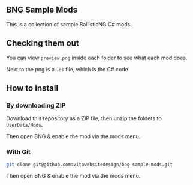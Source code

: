 ## BNG Sample Mods
This is a collection of sample BallisticNG C# mods.

## Checking them out
You can view `preview.png` inside each folder to see what each mod does.

Next to the png is a `.cs` file, which is the C# code.

## How to install

### By downloading ZIP

Download this repository as a ZIP file, then unzip the folders to `UserData/Mods`.

Then open BNG & enable the mod via the mods menu.

### With Git
```bash
git clone git@github.com:vitawebsitedesign/bng-sample-mods.git
```

Then open BNG & enable the mod via the mods menu.
